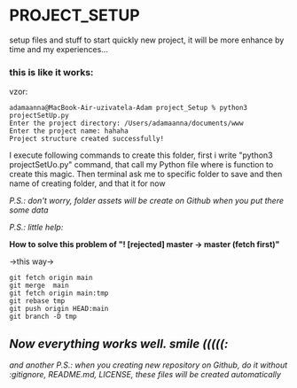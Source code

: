# PROJECT_SETUP
setup files and stuff to start quickly new project, it will be more enhance by time and my experiences...

### this is like it works:  
vzor:  

```git
adamaanna@MacBook-Air-uzivatela-Adam project_Setup % python3 projectSetUp.py  
Enter the project directory: /Users/adamaanna/documents/www   
Enter the project name: hahaha    
Project structure created successfully!  
```

I execute following commands to create this folder, first i write "python3 projectSetUo.py" command, that call my Python file where is function to create this magic. Then terminal ask me to specific folder to save and then name of creating folder, and that it for now

*P.S.: don't worry, folder assets will be create on Github when you put there some data*


*P.S.: little help:*

**How to solve this problem of "! [rejected] master -> master (fetch first)"**

->this way->
```git   
git fetch origin main  
git merge  main  
git fetch origin main:tmp  
git rebase tmp  
git push origin HEAD:main  
git branch -D tmp  
```

## *Now everything works well. smile (((((:*  

*and another P.S.: when you creating new repository on Github, do it without :gitignore, README.md, LICENSE, these files will be created automatically*


